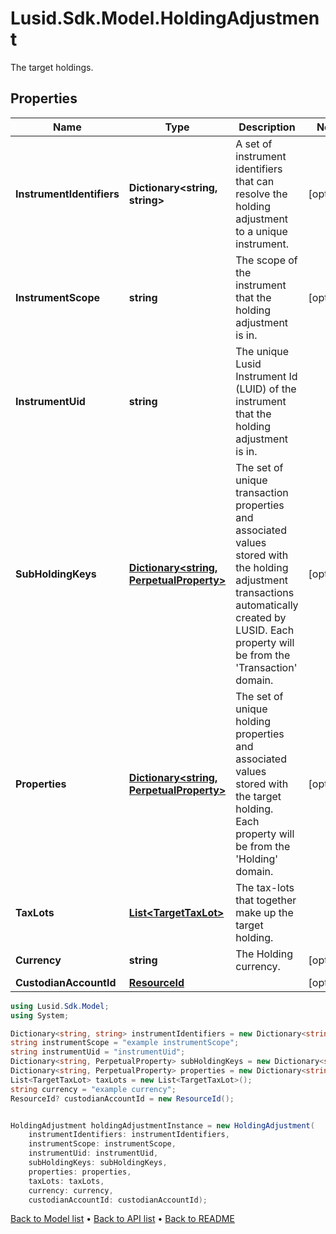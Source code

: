 # Lusid.Sdk.Model.HoldingAdjustment
The target holdings.

## Properties

Name | Type | Description | Notes
------------ | ------------- | ------------- | -------------
**InstrumentIdentifiers** | **Dictionary&lt;string, string&gt;** | A set of instrument identifiers that can resolve the holding adjustment to a unique instrument. | [optional] 
**InstrumentScope** | **string** | The scope of the instrument that the holding adjustment is in. | [optional] 
**InstrumentUid** | **string** | The unique Lusid Instrument Id (LUID) of the instrument that the holding adjustment is in. | 
**SubHoldingKeys** | [**Dictionary&lt;string, PerpetualProperty&gt;**](PerpetualProperty.md) | The set of unique transaction properties and associated values stored with the holding adjustment transactions automatically created by LUSID. Each property will be from the &#39;Transaction&#39; domain. | [optional] 
**Properties** | [**Dictionary&lt;string, PerpetualProperty&gt;**](PerpetualProperty.md) | The set of unique holding properties and associated values stored with the target holding. Each property will be from the &#39;Holding&#39; domain. | [optional] 
**TaxLots** | [**List&lt;TargetTaxLot&gt;**](TargetTaxLot.md) | The tax-lots that together make up the target holding. | 
**Currency** | **string** | The Holding currency. | [optional] 
**CustodianAccountId** | [**ResourceId**](ResourceId.md) |  | [optional] 

```csharp
using Lusid.Sdk.Model;
using System;

Dictionary<string, string> instrumentIdentifiers = new Dictionary<string, string>();
string instrumentScope = "example instrumentScope";
string instrumentUid = "instrumentUid";
Dictionary<string, PerpetualProperty> subHoldingKeys = new Dictionary<string, PerpetualProperty>();
Dictionary<string, PerpetualProperty> properties = new Dictionary<string, PerpetualProperty>();
List<TargetTaxLot> taxLots = new List<TargetTaxLot>();
string currency = "example currency";
ResourceId? custodianAccountId = new ResourceId();


HoldingAdjustment holdingAdjustmentInstance = new HoldingAdjustment(
    instrumentIdentifiers: instrumentIdentifiers,
    instrumentScope: instrumentScope,
    instrumentUid: instrumentUid,
    subHoldingKeys: subHoldingKeys,
    properties: properties,
    taxLots: taxLots,
    currency: currency,
    custodianAccountId: custodianAccountId);
```

[Back to Model list](../README.md#documentation-for-models) &#8226; [Back to API list](../README.md#documentation-for-api-endpoints) &#8226; [Back to README](../README.md)
